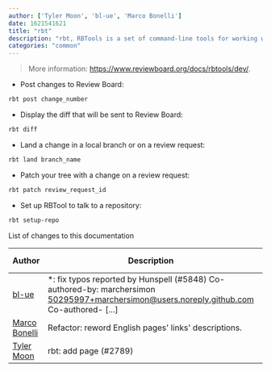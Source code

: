 ```yaml
---
author: ['Tyler Moon', 'bl-ue', 'Marco Bonelli']
date: 1621541621
title: "rbt"
description: "rbt, RBTools is a set of command-line tools for working with Review Board and RBCommons."
categories: "common"
---
```

> More information: <https://www.reviewboard.org/docs/rbtools/dev/>.

- Post changes to Review Board:

```bash
rbt post change_number
```

- Display the diff that will be sent to Review Board:

```bash
rbt diff
```

- Land a change in a local branch or on a review request:

```bash
rbt land branch_name
```

- Patch your tree with a change on a review request:

```bash
rbt patch review_request_id
```

- Set up RBTool to talk to a repository:

```bash
rbt setup-repo
```
List of changes to this documentation


Author | Description | ISO 8601 Date | GitHub link
------|-----|-----|-----
[bl-ue](mailto:54780737+bl-ue@users.noreply.github.com) | *: fix typos reported by Hunspell (#5848) Co-authored-by: marchersimon <50295997+marchersimon@users.noreply.github.com> Co-authored- [...] | 2021-05-20T22:13:41 | [8ebd171d6f00](https://github.com/tldr-pages/tldr/commit/8ebd171d6f001698709fefc02b1fd5cc9f3a99c4)
[Marco Bonelli](mailto:marco@mebeim.net) | Refactor: reword English pages' links' descriptions. | 2019-06-03T14:19:41 | [66abb98ce935](https://github.com/tldr-pages/tldr/commit/66abb98ce935c0f4516bf30c4d6da72180d5a3ab)
[Tyler Moon](mailto:moon.tyler@gmail.com) | rbt: add page (#2789) | 2019-02-20T04:58:28 | [2fa33cfe109a](https://github.com/tldr-pages/tldr/commit/2fa33cfe109a5052a500d9997f45c4bc9f26621e)

